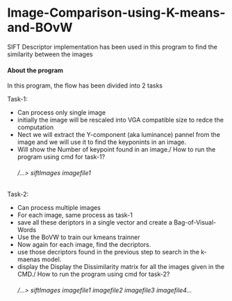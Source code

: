 # Image-Comparison-using-K-means-and-BOvW
SIFT Descriptor implementation has been used in this program to find the similarity between the images 

#### About the program
In this program, the flow has been divided into 2 tasks

Task-1: 
+ Can process only single image
+ initially the image will be rescaled into VGA compatible size to redce the computation
+ Nect we will extract the Y-component (aka luminance) pannel from the image and we will use it to find the keyponints in an image. 
+ Will show the Number of keypoint found in an image./
How to run the program using cmd for task-1? 
  ###### /...> siftImages imagefile1

Task-2:
+ Can process multiple images
+ For each image, same process as task-1
+ save all these deriptors in a single vector and create a Bag-of-Visual-Words
+ Use the BoVW to train our kmeans trainner
+ Now again for each image, find the decriptors. 
+ use those decriptors found in the previous step to search in the k-maenas model.
+ display the Display the Dissimilarity matrix for all the images given in the CMD./
How to run the program using cmd for task-2? 
  ###### /...> siftImages imagefile1 imagefile2 imagefile3 imagefile4...
